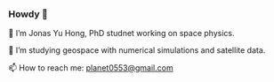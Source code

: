 ### Howdy 👋

🔭  I’m Jonas Yu Hong, PhD studnet working on space physics.

🌱  I’m studying geospace with numerical simulations and satellite data.

📫  How to reach me: planet0553@gmail.com





<!--
**yuho-yuho/yuho-yuho** is a ✨ _special_ ✨ repository because its `README.md` (this file) appears on your GitHub profile.

Here are some ideas to get you started:

- 🔭 I’m ## Jonas Yu Hong (洪宇) ##, PhD studnet @UTA
- 🌱 I’m currently learning ...
- 👯 I’m looking to collaborate on ...
- 🤔 I’m looking for help with ...
- 💬 Ask me about ...
- 📫 How to reach me: ...
- 😄 Pronouns: ...
- ⚡ Fun fact: ...
-->
